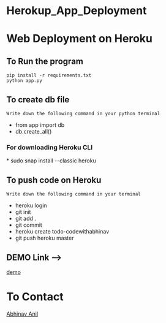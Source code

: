 # Herokup_App_Deployment
<h1>Web Deployment on Heroku</h1>

<h2>To Run the program</h2>

```
pip install -r requirements.txt 
python app.py
```

<h2> To create db file</h2>

```
Write down the following command in your python terminal
```
* from app import db
* db.create_all()

<h3> For downloading Heroku CLI</h3>
* sudo snap install --classic heroku

<h2> To push code on Heroku</h2>

```
Write down the following command in your terminal
```

* heroku login
* git init
* git add .
* git commit
* heroku create todo-codewithabhinav
* git push heroku master

<h2>DEMO Link --> </h2> 

[demo](https://todo-codewithabhinav.herokuapp.com/)

<h1>To Contact</h1>

[Abhinav Anil](mailto:abhinav.anil2206@gmail.com)

